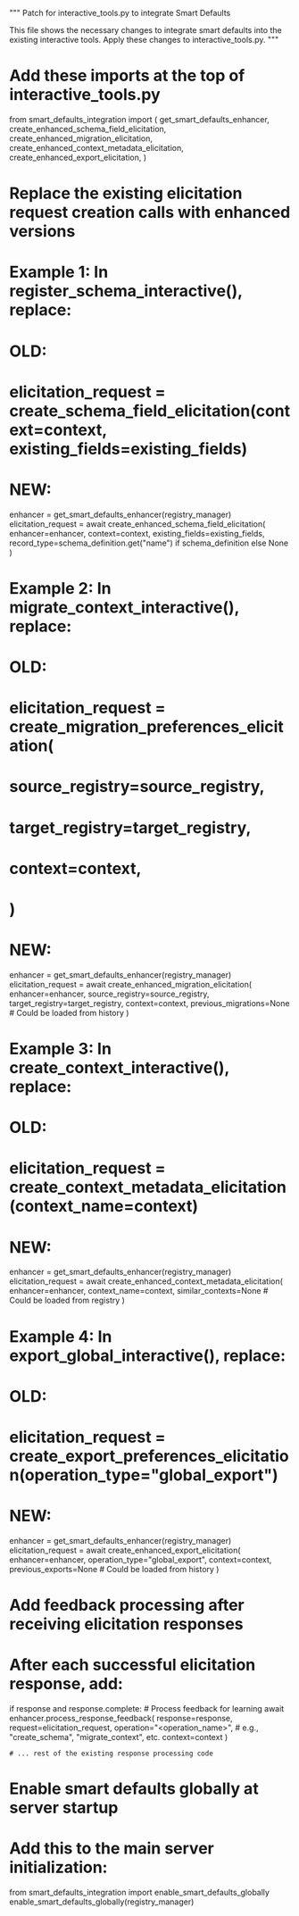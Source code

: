 """
Patch for interactive_tools.py to integrate Smart Defaults

This file shows the necessary changes to integrate smart defaults into
the existing interactive tools. Apply these changes to interactive_tools.py.
"""

# Add these imports at the top of interactive_tools.py
from smart_defaults_integration import (
    get_smart_defaults_enhancer,
    create_enhanced_schema_field_elicitation,
    create_enhanced_migration_elicitation,
    create_enhanced_context_metadata_elicitation,
    create_enhanced_export_elicitation,
)

# Replace the existing elicitation request creation calls with enhanced versions

# Example 1: In register_schema_interactive(), replace:
# OLD:
# elicitation_request = create_schema_field_elicitation(context=context, existing_fields=existing_fields)
# NEW:
enhancer = get_smart_defaults_enhancer(registry_manager)
elicitation_request = await create_enhanced_schema_field_elicitation(
    enhancer=enhancer,
    context=context,
    existing_fields=existing_fields,
    record_type=schema_definition.get("name") if schema_definition else None
)

# Example 2: In migrate_context_interactive(), replace:
# OLD:
# elicitation_request = create_migration_preferences_elicitation(
#     source_registry=source_registry,
#     target_registry=target_registry,
#     context=context,
# )
# NEW:
enhancer = get_smart_defaults_enhancer(registry_manager)
elicitation_request = await create_enhanced_migration_elicitation(
    enhancer=enhancer,
    source_registry=source_registry,
    target_registry=target_registry,
    context=context,
    previous_migrations=None  # Could be loaded from history
)

# Example 3: In create_context_interactive(), replace:
# OLD:
# elicitation_request = create_context_metadata_elicitation(context_name=context)
# NEW:
enhancer = get_smart_defaults_enhancer(registry_manager)
elicitation_request = await create_enhanced_context_metadata_elicitation(
    enhancer=enhancer,
    context_name=context,
    similar_contexts=None  # Could be loaded from registry
)

# Example 4: In export_global_interactive(), replace:
# OLD:
# elicitation_request = create_export_preferences_elicitation(operation_type="global_export")
# NEW:
enhancer = get_smart_defaults_enhancer(registry_manager)
elicitation_request = await create_enhanced_export_elicitation(
    enhancer=enhancer,
    operation_type="global_export",
    context=context,
    previous_exports=None  # Could be loaded from history
)

# Add feedback processing after receiving elicitation responses
# After each successful elicitation response, add:
if response and response.complete:
    # Process feedback for learning
    await enhancer.process_response_feedback(
        response=response,
        request=elicitation_request,
        operation="<operation_name>",  # e.g., "create_schema", "migrate_context", etc.
        context=context
    )
    
    # ... rest of the existing response processing code

# Enable smart defaults globally at server startup
# Add this to the main server initialization:
from smart_defaults_integration import enable_smart_defaults_globally
enable_smart_defaults_globally(registry_manager)
